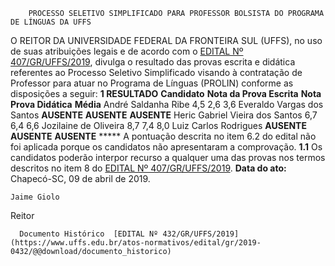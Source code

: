         PROCESSO SELETIVO SIMPLIFICADO PARA PROFESSOR BOLSISTA DO PROGRAMA DE LÍNGUAS DA UFFS  

 O REITOR DA UNIVERSIDADE FEDERAL DA FRONTEIRA SUL (UFFS), no uso de suas atribuições legais e de acordo com o [EDITAL Nº 407/GR/UFFS/2019](https://www.uffs.edu.br/atos-normativos/edital/gr/2019-0407), divulga o resultado das provas escrita e didática referentes ao Processo Seletivo Simplificado visando à contratação de Professor para atuar no Programa de Línguas (PROLIN) conforme as disposições a seguir:  **1 RESULTADO**     **Candidato**   **Nota da Prova Escrita**   **Nota Prova Didática**   **Média**     André Saldanha Ribe   4,5   2,6   3,6     Everaldo Vargas dos Santos   **AUSENTE**   **AUSENTE**   **AUSENTE**     Heric Gabriel Vieira dos Santos   6,7   6,4   6,6     Jozilaine de Oliveira   8,7   7,4   8,0     Luiz Carlos Rodrigues   **AUSENTE**   **AUSENTE**   **AUSENTE**     *****  A pontuação descrita no item 6.2 do edital não foi aplicada porque os candidatos não apresentaram a comprovação. **1.1**  Os candidatos poderão interpor recurso a qualquer uma das provas nos termos descritos no item 8 do [EDITAL Nº 407/GR/UFFS/2019](https://www.uffs.edu.br/atos-normativos/edital/gr/2019-0407).        **Data do ato:** Chapecó-SC, 09 de abril de 2019.   
 

    Jaime Giolo   
 Reitor 

      Documento Histórico  [EDITAL Nº 432/GR/UFFS/2019](https://www.uffs.edu.br/atos-normativos/edital/gr/2019-0432/@@download/documento_historico)     
      